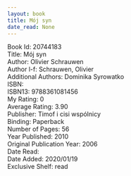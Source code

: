 ```yaml
---
layout: book
title: Mój syn
date_read: None
---
```


Book Id: 20744183<br />
Title: Mój syn<br />
Author: Olivier Schrauwen<br />
Author l-f: Schrauwen, Olivier<br />
Additional Authors: Dominika Syrowatko<br />
ISBN: <br />
ISBN13: 9788361081456<br />
My Rating: 0<br />
Average Rating: 3.90<br />
Publisher: Timof i cisi wspólnicy<br />
Binding: Paperback<br />
Number of Pages: 56<br />
Year Published: 2010<br />
Original Publication Year: 2006<br />
Date Read: <br />
Date Added: 2020/01/19<br />
Exclusive Shelf: read<br />

